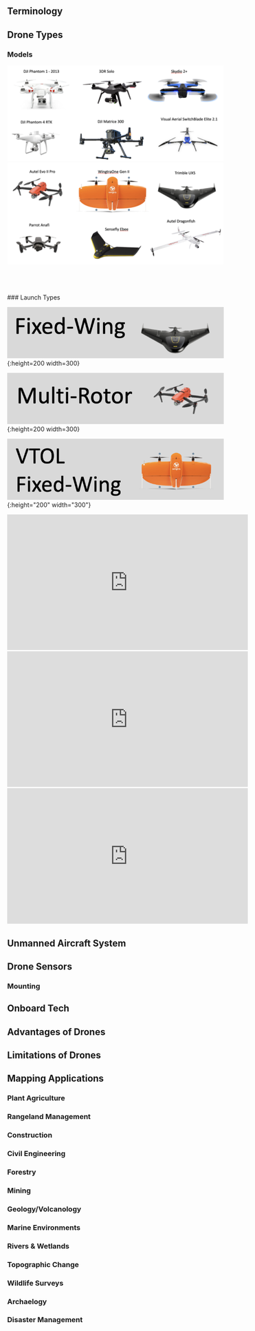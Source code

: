 ## Terminology

## Drone Types
### Models 
![](images/drone_examples_1.png)
![](images/drone_examples_2.png)

<br/>
<br/>
<br/>
### Launch Types

![](images/fixed_wing.png){:height=200 width=300}

![](images/multi_rotor.png){:height=200 width=300}

![](images/vtol.png){:height="200" width="300"}

<iframe width="560" height="315" src="https://www.youtube.com/embed/BlsHC1kSrE4" title="YouTube video player" frameborder="0" allow="accelerometer; autoplay; clipboard-write; encrypted-media; gyroscope; picture-in-picture; web-share" allowfullscreen></iframe>

<iframe width="560" height="315" src="https://www.youtube.com/embed/1VUXgwoNQRs" title="YouTube video player" frameborder="0" allow="accelerometer; autoplay; clipboard-write; encrypted-media; gyroscope; picture-in-picture; web-share" allowfullscreen></iframe>
            
<iframe width="560" height="315" src="https://www.youtube.com/embed/Blr3suSQt-Q" title="YouTube video player" frameborder="0" allow="accelerometer; autoplay; clipboard-write; encrypted-media; gyroscope; picture-in-picture; web-share" allowfullscreen></iframe>     

## Unmanned Aircraft System

## Drone Sensors
### Mounting

## Onboard Tech

## Advantages of Drones

## Limitations of Drones

## Mapping Applications
### Plant Agriculture
### Rangeland Management
### Construction
### Civil Engineering
### Forestry
### Mining
### Geology/Volcanology
### Marine Environments
### Rivers & Wetlands
### Topographic Change
### Wildlife Surveys
### Archaelogy
### Disaster Management
